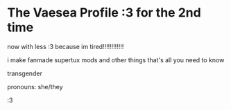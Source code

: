 # The Vaesea Profile :3 for the 2nd time

now with less :3 because im tired!!!!!!!!!!!!

i make fanmade supertux mods and other things
that's all you need to know

transgender

pronouns: she/they


:3 
